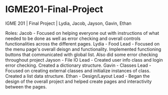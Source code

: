 # IGME201-Final-Project
IGME 201 | Final Project | Lydia, Jacob, Jayson, Gavin, Ethan 

Roles:
Jacob - Focused on helping everyone out with instructions of what needed to be done as well as error checking and overall controls functionalities across the different pages. 
Lydia - Food Lead - Focused on the menu page's overall deisgn and functionality. Implemented functioning buttons that communicated with global list. Also did some error checking throughout project
Jayson - File IO Lead - Created user info class and login error checking. Created a dictionary structure. 
Gavin - Classes Lead - Focused on creating external classes and initialize instances of class. Created a list data structure.
Ethan - Design/Layout Lead - Began the design of the overall project and helped create pages and interactivity between the pages.
